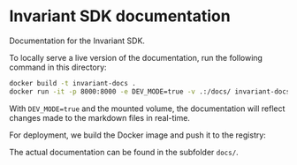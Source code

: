# Invariant SDK documentation

Documentation for the Invariant SDK. 

To locally serve a live version of the documentation, run the following command in this directory:

```bash
docker build -t invariant-docs .
docker run -it -p 8000:8000 -e DEV_MODE=true -v .:/docs/ invariant-docs 
```

With `DEV_MODE=true` and the mounted volume, the documentation will reflect changes made to the markdown files in real-time.

For deployment, we build the Docker image and push it to the registry:

The actual documentation can be found in the subfolder `docs/`.